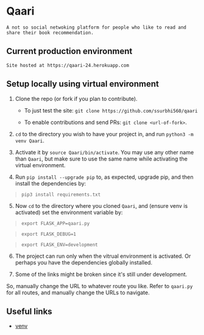 # Qaari
    A not so social netwoking platform for people who like to read and share their book recommendation.

## Current production environment
	Site hosted at https://qaari-24.herokuapp.com

## Setup locally using virtual environment
1. Clone the repo (or fork if you plan to contribute).

	- To just test the site:
		  `git clone https://github.com/ssurbhi560/qaari`

	- To enable contributions and send PRs:
		`git clone <url-of-fork>`.

2. `cd` to the directory you wish to have your project in, and run `python3 -m venv Qaari`.

3. Activate it by `source Qaari/bin/activate`. You may use any other name than `Qaari`, but make sure to use the same name while activating the virtual environment.

4. Run `pip install --upgrade pip` to, as expected, upgrade pip, and then install the dependencies by:
> `pip3 install requirements.txt`

5. Now `cd` to the directory where you cloned `Qaari`, and (ensure venv is activated) set the environment variable by:
> `export FLASK_APP=qaari.py` 

> `export FLASK_DEBUG=1`

> `export FLASK_ENV=development`

6. The project can run only when the vitrual environment is activated. Or perhaps you have the dependencies globally installed.

7. Some of the links might be broken since it's still under development.

So, manually change the URL to whatever route you like.
Refer to `qaari.py` for all routes, and manually change the URLs to navigate.

## Useful links
  - [venv](https://docs.python.org/3/library/venv.html#module-venv)
